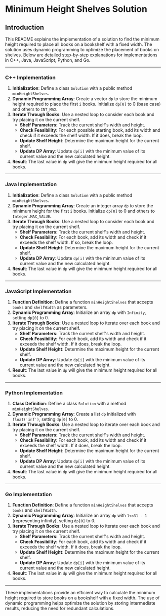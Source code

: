 # Minimum Height Shelves Solution

## Introduction

This README explains the implementation of a solution to find the minimum height required to place all books on a bookshelf with a fixed width. The solution uses dynamic programming to optimize the placement of books on shelves. Below are detailed step-by-step explanations for implementations in C++, Java, JavaScript, Python, and Go.

---

### C++ Implementation

1. **Initialization**: Define a class `Solution` with a public method `minHeightShelves`.
2. **Dynamic Programming Array**: Create a vector `dp` to store the minimum height required to place the first `i` books. Initialize `dp[0]` to 0 (base case) and others to `INT_MAX`.
3. **Iterate Through Books**: Use a nested loop to consider each book and try placing it on the current shelf.
   - **Shelf Parameters**: Track the current shelf's width and height.
   - **Check Feasibility**: For each possible starting book, add its width and check if it exceeds the shelf width. If it does, break the loop.
   - **Update Shelf Height**: Determine the maximum height for the current shelf.
   - **Update DP Array**: Update `dp[i]` with the minimum value of its current value and the new calculated height.
4. **Result**: The last value in `dp` will give the minimum height required for all books.

---

### Java Implementation

1. **Initialization**: Define a class `Solution` with a public method `minHeightShelves`.
2. **Dynamic Programming Array**: Create an integer array `dp` to store the minimum height for the first `i` books. Initialize `dp[0]` to 0 and others to `Integer.MAX_VALUE`.
3. **Iterate Through Books**: Use a nested loop to consider each book and try placing it on the current shelf.
   - **Shelf Parameters**: Track the current shelf's width and height.
   - **Check Feasibility**: For each book, add its width and check if it exceeds the shelf width. If so, break the loop.
   - **Update Shelf Height**: Determine the maximum height for the current shelf.
   - **Update DP Array**: Update `dp[i]` with the minimum value of its current value and the new calculated height.
4. **Result**: The last value in `dp` will give the minimum height required for all books.

---

### JavaScript Implementation

1. **Function Definition**: Define a function `minHeightShelves` that accepts `books` and `shelfWidth` as parameters.
2. **Dynamic Programming Array**: Initialize an array `dp` with `Infinity`, setting `dp[0]` to 0.
3. **Iterate Through Books**: Use a nested loop to iterate over each book and try placing it on the current shelf.
   - **Shelf Parameters**: Track the current shelf's width and height.
   - **Check Feasibility**: For each book, add its width and check if it exceeds the shelf width. If it does, break the loop.
   - **Update Shelf Height**: Determine the maximum height for the current shelf.
   - **Update DP Array**: Update `dp[i]` with the minimum value of its current value and the new calculated height.
4. **Result**: The last value in `dp` will give the minimum height required for all books.

---

### Python Implementation

1. **Class Definition**: Define a class `Solution` with a method `minHeightShelves`.
2. **Dynamic Programming Array**: Create a list `dp` initialized with `float('inf')`, setting `dp[0]` to 0.
3. **Iterate Through Books**: Use a nested loop to iterate over each book and try placing it on the current shelf.
   - **Shelf Parameters**: Track the current shelf's width and height.
   - **Check Feasibility**: For each book, add its width and check if it exceeds the shelf width. If it does, break the loop.
   - **Update Shelf Height**: Determine the maximum height for the current shelf.
   - **Update DP Array**: Update `dp[i]` with the minimum value of its current value and the new calculated height.
4. **Result**: The last value in `dp` will give the minimum height required for all books.

---

### Go Implementation

1. **Function Definition**: Define a function `minHeightShelves` that accepts `books` and `shelfWidth`.
2. **Dynamic Programming Array**: Initialize an array `dp` with `1<<31 - 1` (representing infinity), setting `dp[0]` to 0.
3. **Iterate Through Books**: Use a nested loop to iterate over each book and try placing it on the current shelf.
   - **Shelf Parameters**: Track the current shelf's width and height.
   - **Check Feasibility**: For each book, add its width and check if it exceeds the shelf width. If it does, break the loop.
   - **Update Shelf Height**: Determine the maximum height for the current shelf.
   - **Update DP Array**: Update `dp[i]` with the minimum value of its current value and the new calculated height.
4. **Result**: The last value in `dp` will give the minimum height required for all books.

---

These implementations provide an efficient way to calculate the minimum height required to store books on a bookshelf with a fixed width. The use of dynamic programming helps optimize the solution by storing intermediate results, reducing the need for redundant calculations.
